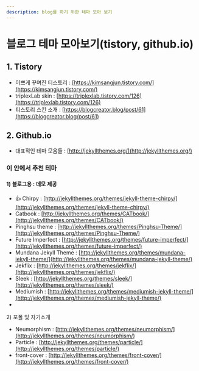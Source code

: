 ```yaml
---
description: blog를 하기 위한 테마 모아 보기
---
```


# 블로그 테마 모아보기(tistory, github.io)

## 1. Tistory

* 이쁘게 꾸며진 티스토리 : [https://kimsangjun.tistory.com/](https://kimsangjun.tistory.com/)
* triplexLab skin : [https://triplexlab.tistory.com/126](https://triplexlab.tistory.com/126)
* 티스토리 스킨 소개 : [https://blogcreator.blog/post/61](https://blogcreator.blog/post/61)



## 2. Github.io

* 대표적인 테마 모음들 : [http://jekyllthemes.org/](http://jekyllthemes.org/)

### 이 안에서 추천 테마

#### 1) 블로그용 : 데모 제공

* :thumbsup: Chirpy : [http://jekyllthemes.org/themes/jekyll-theme-chirpy/](http://jekyllthemes.org/themes/jekyll-theme-chirpy/)
* Catbook : [http://jekyllthemes.org/themes/CATbook/](http://jekyllthemes.org/themes/CATbook/)
* Pinghsu theme :  [http://jekyllthemes.org/themes/Pinghsu-Theme/](http://jekyllthemes.org/themes/Pinghsu-Theme/)
* Future Imperfect : [http://jekyllthemes.org/themes/future-imperfect/](http://jekyllthemes.org/themes/future-imperfect/)
* Mundana Jekyll Theme : [http://jekyllthemes.org/themes/mundana-jekyll-theme/](http://jekyllthemes.org/themes/mundana-jekyll-theme/)
* Jekflix : [http://jekyllthemes.org/themes/jekflix/](http://jekyllthemes.org/themes/jekflix/)
* Sleek : [http://jekyllthemes.org/themes/sleek/](http://jekyllthemes.org/themes/sleek/)
* Mediumish : [http://jekyllthemes.org/themes/mediumish-jekyll-theme/](http://jekyllthemes.org/themes/mediumish-jekyll-theme/)
*



2\) 포폴 및 자기소개

* Neumorphism : [http://jekyllthemes.org/themes/neumorphism/](http://jekyllthemes.org/themes/neumorphism/)
* Particle :  [http://jekyllthemes.org/themes/particle/](http://jekyllthemes.org/themes/particle/)
* front-cover : [http://jekyllthemes.org/themes/front-cover/](http://jekyllthemes.org/themes/front-cover/)
